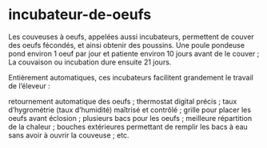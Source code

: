 # incubateur-de-oeufs
Les couveuses à oeufs, appelées aussi incubateurs, permettent de couver des oeufs fécondés, et ainsi obtenir des poussins.  Une poule pondeuse pond environ 1 oeuf par jour et patiente environ 10 jours avant de le couver ; La couvaison ou incubation dure ensuite 21 jours.


Entièrement automatiques, ces incubateurs facilitent grandement le travail de l’éleveur :

retournement automatique des oeufs ;
thermostat digital précis ;
taux d’hygrométrie (taux d’humidité) maîtrisé et contrôlé ;
grille pour placer les oeufs avant éclosion ;
plusieurs bacs pour les oeufs ;
meilleure répartition de la chaleur ;
bouches extérieures permettant de remplir les bacs à eau sans avoir à ouvrir la couveuse ;
etc.


